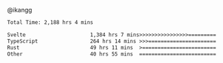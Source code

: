 @ikangg
<!--START_SECTION:waka-->

```txt
Total Time: 2,188 hrs 4 mins

Svelte                     1,384 hrs 7 mins>>>>>>>>>>>>>>>>=========   62.10 %
TypeScript                 264 hrs 14 mins >>>======================   11.85 %
Rust                       49 hrs 11 mins  >========================   02.21 %
Other                      40 hrs 55 mins  =========================   01.84 %
```

<!--END_SECTION:waka-->
